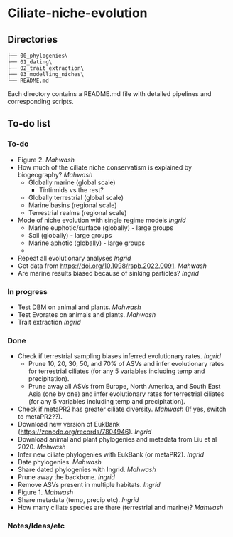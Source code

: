 # Ciliate-niche-evolution

## Directories

```
├── 00_phylogenies\
├── 01_dating\
├── 02_trait_extraction\
├── 03_modelling_niches\
└── README.md
```

Each directory contains a README.md file with detailed pipelines and corresponding scripts. 

<put link to google doc>

## To-do list

### To-do

- Figure 2. *Mahwash*
- How much of the ciliate niche conservatism is explained by biogeography? *Mahwash*
  - Globally marine (global scale)
    - Tintinnids vs the rest?
  - Globally terrestrial (global scale)
  - Marine basins (regional scale)
  - Terrestrial realms (regional scale)
- Mode of niche evolution with single regime models *Ingrid*
  - Marine euphotic/surface (globally) - large groups
  - Soil (globally) - large groups
  - Marine aphotic (globally) - large groups
  - 
- Repeat all evolutionary analyses *Ingrid*
- Get data from https://doi.org/10.1098/rspb.2022.0091. *Mahwash*
- Are marine results biased because of sinking particles? *Ingrid*

### In progress  
- Test DBM on animal and plants. *Mahwash*
- Test Evorates on animals and plants. *Mahwash*
- Trait extraction *Ingrid*

### Done
- Check if terrestrial sampling biases inferred evolutionary rates. *Ingrid*
  - Prune 10, 20, 30, 50, and 70% of ASVs and infer evolutionary rates for terrestrial ciliates (for any 5 variables including temp and precipitation).  
  - Prune away all ASVs from Europe, North America, and South East Asia (one by one) and infer evolutionary rates for terrestrial ciliates (for any 5 variables including temp and precipitation). 
- Check if metaPR2 has greater ciliate diversity. *Mahwash* (If yes, switch to metaPR2??).
- Download new version of EukBank (https://zenodo.org/records/7804946). *Ingrid*  
- Download animal and plant phylogenies and metadata from Liu et al 2020. *Mahwash*
- Infer new ciliate phylogenies with EukBank (or metaPR2). *Ingrid*
- Date phylogenies. *Mahwash*
- Share dated phylogenies with Ingrid. *Mahwash*
- Prune away the backbone. *Ingrid*
- Remove ASVs present in multiple habitats. *Ingrid*
- Figure 1. *Mahwash*
- Share metadata (temp, precip etc). *Ingrid*
- How many ciliate species are there (terrestrial and marine)? *Mahwash*

### Notes/Ideas/etc  
